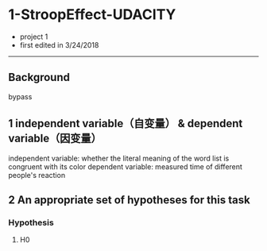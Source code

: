 # 1-StroopEffect-UDACITY
- project 1 
- first edited in 3/24/2018
---
## Background
bypass

## 1 independent variable（自变量） & dependent variable（因变量）
independent variable: whether the literal meaning of the word list is congruent with its color
dependent variable: measured time of different people's reaction

## 2 An appropriate set of hypotheses for this task
### Hypothesis
1. H0
